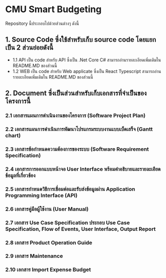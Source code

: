 # CMU Smart Budgeting
Repository นี้ประกอบไปด้วยส่วนต่างๆ ดังนี้

## 1. Source Code ซึ่งใช้สำหรับเก็บ source code โดยแยกเป็น 2 ส่วนย่อยดังนี้
- 1.1 API เป็น code สำหรับ API ซึ่งเป็น .Net Core C# สามารถอ่านรายละเอียดเพิ่มเติมใน README.MD ของส่วนนี้
- 1.2 WEB เป็น code สำหรับ Web applicate ซึ่งเป็น React Typescript สามารถอ่านรายละเอียดเพิ่มเติมใน README.MD ของส่วนนี้

## 2. Document ซึ่งเป็นส่วนสำหรับเก็บเอกสารที่จำเป็นของโครงการนี้
### 2.1 เอกสารแผนการดําเนินงานของโครงการ (Software Project Plan) 
### 2.2 เอกสารแผนการดําเนินการพัฒนาโปรแกรมระบบงานแบบเบ็ดเสร็จ (Gantt chart)
### 2.3 เอกสารข้อกําหนดความต้องการของระบบ (Software Requirement Specification)
### 2.4 เอกสารการออกแบบหน้าจอ User Interface พร้อมคําอธิบายและรายละเอียดข้อมูลที่เกี่ยวข้อง
### 2.5 เอกสารกําหนดวิธีการเชื่อมต่อและรับส่งข้อมูลผ่าน Application Programming Interface (API)
### 2.6 เอกสารคู่มือผู้ใช้งาน (User Manual)
### 2.7 เอกสาร Use Case Specification ประกอบ Use Case Specification, Flow of Events, User Interface, Output Report
### 2.8 เอกสาร Product Operation Guide
### 2.9 เอกสาร Maintenance
### 2.10 เอกสาร Import Expense Budget